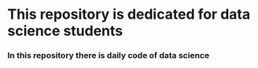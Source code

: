 <h1>
	This repository is dedicated for data science students
</h1>
<h3>
	In this repository there is daily code of data science
</h3>